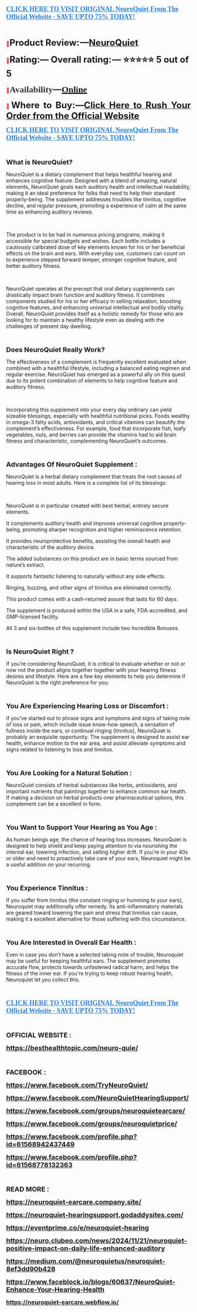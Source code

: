 <p align="left"><strong><a href="https://besthealthtopic.com/neuro-quie-buy/"><span style="color: #2b7ed2;"><span style="font-family: source-serif-pro, Georgia, Cambria, 'Times New Roman', Times, serif;"><span style="font-size: large;"><span lang="en-US"><u>CLICK HERE TO </u></span></span></span></span></a></strong><strong><a href="https://besthealthtopic.com/neuro-quie-buy/"><span style="color: #2b7ed2;"><span style="font-family: source-serif-pro, Georgia, Cambria, 'Times New Roman', Times, serif;"><span style="font-size: large;"><span lang="en-US"><u>VISIT ORIGINAL NeuroQuiet From The Official Website - SAVE UPTO 75% TODAY!</u></span></span></span></span></a></strong></p>
<p><br /> </p>
<p align="justify"><span style="color: #ff0000;">📣</span><span style="font-size: x-large;"><span lang="en-US"><strong>Product Review: &mdash;</strong></span></span><a href="https://www.facebook.com/TryNeuroQuiet/" target="_blank"><span style="font-size: x-large;"><span lang="en-US"><strong>NeuroQuiet</strong></span></span></a></p>
<p><span style="color: #ff0000;">📣</span><span style="font-size: x-large;"><span lang="en-US"><strong>Rating:&mdash; Overall rating: &mdash; ⭐⭐⭐⭐⭐ 5 out of 5</strong></span></span></p>
<p><strong><span style="color: #ff0000;">📣</span></strong><strong><span style="color: #323335;"><span style="font-family: 'PT Serif', serif;"><span style="font-size: x-large;"><span lang="en-US"><strong>Availability</strong></span></span></span></span></strong><strong><span style="color: #323335;"><span style="font-size: x-large;">&mdash;</span></span></strong><strong><a href="https://www.facebook.com/NeuroQuietHearingSupport/" target="_blank"><span style="font-family: 'PT Serif', serif;"><span style="font-size: x-large;"><span lang="en-US"><u><strong>Online</strong></u></span></span></span></a></strong></p>
<p align="justify"><span style="color: #ff0000;">📣</span><span style="font-size: x-large;"><span lang="en-US"><strong>Where to Buy:&mdash;</strong></span></span><a href="https://besthealthtopic.com/neuro-quie-buy/"><span style="font-size: x-large;"><strong>Click Here to Rush Your Order from the Official Website</strong></span></a></p>
<p align="left"><strong><a href="https://besthealthtopic.com/neuro-quie-buy/"><span style="color: #2b7ed2;"><span style="font-family: source-serif-pro, Georgia, Cambria, 'Times New Roman', Times, serif;"><span style="font-size: large;"><span lang="en-US"><u><strong>CLICK HERE TO </strong></u></span></span></span></span></a></strong><strong><a href="https://besthealthtopic.com/neuro-quie-buy/"><span style="color: #2b7ed2;"><span style="font-family: source-serif-pro, Georgia, Cambria, 'Times New Roman', Times, serif;"><span style="font-size: large;"><span lang="en-US"><u><strong>VISIT ORIGINAL NeuroQuiet From The Official Website - SAVE UPTO 75% TODAY!</strong></u></span></span></span></span></a></strong></p>
<p align="left">&nbsp;</p>
<p><span style="font-size: large;"><strong>What is NeuroQuiet?</strong></span></p>
<p>NeuroQuiet is a dietary complement that helps healthful hearing and enhances cognitive feature. Designed with a blend of amazing, natural elements, NeuroQuiet goals each auditory health and intellectual readability, making it an ideal preference for folks that need to help their standard properly-being. The supplement addresses troubles like tinnitus, cognitive decline, and regular pressure, promoting a experience of calm at the same time as enhancing auditory reviews.</p>
<p>&nbsp;</p>
<p>The product is to be had in numerous pricing programs, making it accessible for special budgets and wishes. Each bottle includes a cautiously calibrated dose of key elements known for his or her beneficial effects on the brain and ears. With everyday use, customers can count on to experience stepped forward temper, stronger cognitive feature, and better auditory fitness.</p>
<p>&nbsp;</p>
<p>NeuroQuiet operates at the precept that oral dietary supplements can drastically impact brain function and auditory fitness. It combines components studied for his or her efficacy in selling relaxation, boosting cognitive features, and enhancing universal intellectual and bodily vitality. Overall, NeuroQuiet provides itself as a holistic remedy for those who are looking for to maintain a healthy lifestyle even as dealing with the challenges of present day dwelling.</p>
<p>&nbsp;</p>
<p><span style="font-size: large;"><strong>Does NeuroQuiet Really Work?</strong></span></p>
<p>The effectiveness of a complement is frequently excellent evaluated when combined with a healthful lifestyle, including a balanced eating regimen and regular exercise. NeuroQuiet has emerged as a powerful ally on this quest due to its potent combination of elements to help cognitive feature and auditory fitness.</p>
<p>&nbsp;</p>
<p>Incorporating this supplement into your every day ordinary can yield sizeable blessings, especially with healthful nutritional picks. Foods wealthy in omega-3 fatty acids, antioxidants, and critical vitamins can beautify the complement&rsquo;s effectiveness. For example, food that incorporate fish, leafy vegetables, nuts, and berries can provide the vitamins had to aid brain fitness and characteristic, complementing NeuroQuiet&rsquo;s outcomes.</p>
<p>&nbsp;</p>
<p><span style="font-size: large;"><strong>Advantages Of NeuroQuiet Supplement :</strong></span></p>
<p>NeuroQuiet is a herbal dietary complement that treats the root causes of hearing loss in most adults. Here is a complete list of its blessings:</p>
<p>&nbsp;</p>
<p>NeuroQuiet is in particular created with best herbal, entirely secure elements.</p>
<p>It complements auditory health and improves universal cognitive properly-being, promoting sharper recognition and higher reminiscence retention.</p>
<p>It provides neuroprotective benefits, assisting the overall health and characteristic of the auditory device.</p>
<p>The added substances on this product are in basic terms sourced from nature&rsquo;s extract.</p>
<p>It supports fantastic listening to naturally without any side effects.</p>
<p>Ringing, buzzing, and other signs of tinnitus are eliminated correctly.</p>
<p>This product comes with a cash-returned assure that lasts for 60 days.</p>
<p>The supplement is produced within the USA in a safe, FDA-accredited, and GMP-licensed facility.</p>
<p>All 3 and six-bottles of this supplement include two Incredible Bonuses.</p>
<p>&nbsp;</p>
<p><span style="font-size: large;"><strong>Is NeuroQuiet Right ?</strong></span></p>
<p>If you&rsquo;re considering NeuroQuiet, it is critical to evaluate whether or not or now not the product aligns together together with your hearing fitness desires and lifestyle. Here are a few key elements to help you determine if NeuroQuiet is the right preference for you:</p>
<p>&nbsp;</p>
<p><span style="font-size: large;"><strong>You Are Experiencing Hearing Loss or Discomfort :</strong></span></p>
<p>if you&rsquo;ve started out to phrase signs and symptoms and signs of taking note of loss or pain, which include issue know-how speech, a sensation of fullness inside the ears, or continual ringing (tinnitus), NeuroQuiet is probably an exquisite opportunity. The supplement is designed to assist ear health, enhance motion to the ear area, and assist alleviate symptoms and signs related to listening to loss and tinnitus.</p>
<p>&nbsp;</p>
<p><span style="font-size: large;"><strong>You Are Looking for a Natural Solution :</strong></span></p>
<p>NeuroQuiet consists of herbal substances like herbs, antioxidants, and important nutrients that paintings together to enhance common ear health. If making a decision on herbal products over pharmaceutical options, this complement can be a excellent in form.</p>
<p>&nbsp;</p>
<p><span style="font-size: large;"><strong>You Want to Support Your Hearing as You Age :</strong></span></p>
<p>As human beings age, the chance of hearing loss increases. NeuroQuiet is designed to help shield and keep paying attention to via nourishing the internal ear, lowering infection, and selling higher drift. If you're in your 40s or older and need to proactively take care of your ears, Neuroquiet might be a useful addition on your recurring.</p>
<p>&nbsp;</p>
<p><span style="font-size: large;"><strong>You Experience Tinnitus :</strong></span></p>
<p>If you suffer from tinnitus (the constant ringing or humming to your ears), Neuroquiet may additionally offer remedy. Its anti-inflammatory materials are geared toward lowering the pain and stress that tinnitus can cause, making it a excellent alternative for those suffering with this circumstance.</p>
<p>&nbsp;</p>
<p><span style="font-size: large;"><strong>You Are Interested in Overall Ear Health :</strong></span></p>
<p>Even in case you don&rsquo;t have a selected taking note of trouble, Neuroquiet may be useful for keeping healthful ears. The supplement promotes accurate flow, protects towards unfastened radical harm, and helps the fitness of the inner ear. If you're trying to keep robust hearing health, Neuroquiet let you collect this.</p>
<p>&nbsp;</p>
<p align="left"><strong><a href="https://besthealthtopic.com/neuro-quie-buy/"><span style="color: #2b7ed2;"><span style="font-family: source-serif-pro, Georgia, Cambria, 'Times New Roman', Times, serif;"><span style="font-size: large;"><span lang="en-US"><u><strong>CLICK HERE TO </strong></u></span></span></span></span></a></strong><strong><a href="https://besthealthtopic.com/neuro-quie-buy/"><span style="color: #2b7ed2;"><span style="font-family: source-serif-pro, Georgia, Cambria, 'Times New Roman', Times, serif;"><span style="font-size: large;"><span lang="en-US"><u><strong>VISIT ORIGINAL NeuroQuiet From The Official Website - SAVE UPTO 75% TODAY!</strong></u></span></span></span></span></a></strong></p>
<p align="left">&nbsp;</p>
<p><span style="font-size: medium;"><span style="font-size: large;"><strong>OFFICIAL WEBSITE :</strong></span></span></p>
<p><span style="font-size: medium;"><a href="https://besthealthtopic.com/neuro-quie/"><span style="font-size: large;"><strong>https://besthealthtopic.com/neuro-quie/</strong></span></a></span></p>
<p>&nbsp;</p>
<p><span style="font-size: medium;"><strong><span style="font-size: large;">FACEBOOK :</span></strong></span></p>
<p><span style="font-size: medium;"><a href="https://www.facebook.com/TryNeuroQuiet/"><span style="font-size: large;"><strong>https://www.facebook.com/TryNeuroQuiet/</strong></span></a></span></p>
<p><span style="font-size: medium;"><a href="https://www.facebook.com/NeuroQuietHearingSupport/"><span style="font-size: large;"><strong>https://www.facebook.com/NeuroQuietHearingSupport/</strong></span></a></span></p>
<p><span style="font-size: medium;"><a href="https://www.facebook.com/groups/neuroquietearcare/"><span style="font-size: large;"><strong>https://www.facebook.com/groups/neuroquietearcare/</strong></span></a></span></p>
<p><span style="font-size: medium;"><a href="https://www.facebook.com/groups/neuroquietprice/"><span style="font-size: large;"><strong>https://www.facebook.com/groups/neuroquietprice/</strong></span></a></span></p>
<p><span style="font-size: medium;"><a href="https://www.facebook.com/profile.php?id=61568942437449"><span style="font-size: large;"><strong>https://www.facebook.com/profile.php?id=61568942437449</strong></span></a></span></p>
<p><span style="font-size: medium;"><a href="https://www.facebook.com/profile.php?id=61568778132363"><span style="font-size: large;"><strong>https://www.facebook.com/profile.php?id=61568778132363</strong></span></a></span></p>
<p>&nbsp;</p>
<p><span style="font-size: medium;"><span style="font-size: large;"><strong>READ MORE :</strong></span></span></p>
<p><span style="font-size: medium;"><a href="https://neuroquiet-earcare.company.site/"><span style="font-size: large;"><strong>https://neuroquiet-earcare.company.site/</strong></span></a></span></p>
<p><span style="font-size: medium;"><a href="https://neuroquiet-hearingsupport.godaddysites.com/"><span style="font-size: large;"><strong>https://neuroquiet-hearingsupport.godaddysites.com/</strong></span></a></span></p>
<p><span style="font-size: medium;"><a href="https://eventprime.co/e/neuroquiet-hearing"><span style="font-size: large;"><strong>https://eventprime.co/e/neuroquiet-hearing</strong></span></a></span></p>
<p><span style="font-size: medium;"><a href="https://neuro.clubeo.com/news/2024/11/21/neuroquiet-positive-impact-on-daily-life-enhanced-auditory"><span style="font-size: large;"><strong>https://neuro.clubeo.com/news/2024/11/21/neuroquiet-positive-impact-on-daily-life-enhanced-auditory</strong></span></a></span></p>
<p><span style="font-size: medium;"><a href="https://medium.com/@neuroquietus/neuroquiet-8ef3dd90b428"><span style="font-size: large;"><strong>https://medium.com/@neuroquietus/neuroquiet-8ef3dd90b428</strong></span></a></span></p>
<p><span style="font-size: medium;"><a href="https://www.faceblock.io/blogs/60637/NeuroQuiet-Enhance-Your-Hearing-Health"><span style="font-size: large;"><strong>https://www.faceblock.io/blogs/60637/NeuroQuiet-Enhance-Your-Hearing-Health</strong></span></a></span></p>
<p><span style="font-size: medium;"><a href="https://neuroquiet-earcare.webflow.io/"><strong>https://neuroquiet-earcare.webflow.io/</strong></a></span></p>
<p align="left"><br /> </p>
